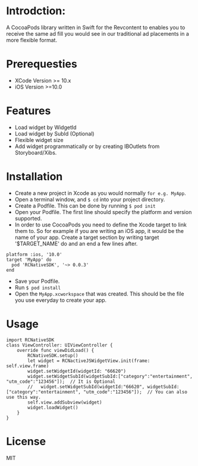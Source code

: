 # Introdction:
A CocoaPods library written in Swift for the Revcontent to enables you to receive the same ad fill you would see in our traditional ad placements in a more flexible format.
# Prerequesties
- XCode Version >= 10.x
- iOS Version >=10.0
# Features
- Load widget by WidgetId
- Load widget by SubId (Optional)
- Flexible widget size
- Add widget programmatically or by creating IBOutlets from Storyboard/Xibs.
# Installation
- Create a new project in Xcode as you would normally `for e.g. MyApp`.
- Open a terminal window, and `$ cd` into your project directory.
- Create a Podfile. This can be done by running `$ pod init`
- Open your Podfile. The first line should specify the platform and version supported.
- In order to use CocoaPods you need to define the Xcode target to link them to. So for example if you are writing an iOS app, it would be the name of your app. Create a target section by writing target '$TARGET_NAME' do and an end a few lines after.
```
platform :ios, '10.0'
target 'MyApp' do
  pod 'RCNativeSDK', '~> 0.0.3'
end
```
- Save your Podfile.
- Run `$ pod install`
- Open the `MyApp.xcworkspace` that was created. This should be the file you use everyday to create your app.
# Usage
```
import RCNativeSDK
class ViewController: UIViewController {
    override func viewDidLoad() {
        RCNativeSDK.setup()
        let widget = RCNactiveJSWidgetView.init(frame: self.view.frame)
        widget.setWidgetId(widgetId: "66620")
        widget.setWidgetSubId(widgetSubId:["category":"entertainment", "utm_code":"123456"]);  // It is Optional
        //   widget.setWidgetSubId(widgetId:"66620", widgetSubId:["category":"entertainment", "utm_code":"123456"]);  // You can also use this way.
        self.view.addSubview(widget)
        widget.loadWidget()
    }
}

```
# License
MIT


